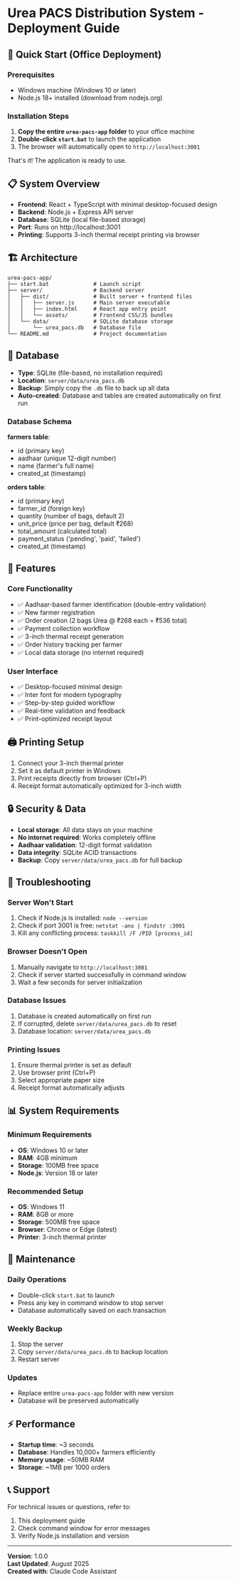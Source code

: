# Urea PACS Distribution System - Deployment Guide

## 🚀 Quick Start (Office Deployment)

### Prerequisites
- Windows machine (Windows 10 or later)
- Node.js 18+ installed (download from nodejs.org)

### Installation Steps

1. **Copy the entire `urea-pacs-app` folder** to your office machine
2. **Double-click `start.bat`** to launch the application
3. The browser will automatically open to `http://localhost:3001`

That's it! The application is ready to use.

## 📋 System Overview

- **Frontend**: React + TypeScript with minimal desktop-focused design
- **Backend**: Node.js + Express API server
- **Database**: SQLite (local file-based storage)
- **Port**: Runs on http://localhost:3001
- **Printing**: Supports 3-inch thermal receipt printing via browser

## 🏗️ Architecture

```
urea-pacs-app/
├── start.bat              # Launch script
├── server/                # Backend server
│   ├── dist/              # Built server + frontend files
│   │   ├── server.js      # Main server executable
│   │   ├── index.html     # React app entry point
│   │   └── assets/        # Frontend CSS/JS bundles
│   └── data/              # SQLite database storage
│       └── urea_pacs.db   # Database file
└── README.md              # Project documentation
```

## 💾 Database

- **Type**: SQLite (file-based, no installation required)
- **Location**: `server/data/urea_pacs.db`
- **Backup**: Simply copy the `.db` file to back up all data
- **Auto-created**: Database and tables are created automatically on first run

### Database Schema

**farmers table**:
- id (primary key)
- aadhaar (unique 12-digit number)
- name (farmer's full name)
- created_at (timestamp)

**orders table**:
- id (primary key)
- farmer_id (foreign key)
- quantity (number of bags, default 2)
- unit_price (price per bag, default ₹268)
- total_amount (calculated total)
- payment_status ('pending', 'paid', 'failed')
- created_at (timestamp)

## 🔧 Features

### Core Functionality
- ✅ Aadhaar-based farmer identification (double-entry validation)
- ✅ New farmer registration
- ✅ Order creation (2 bags Urea @ ₹268 each = ₹536 total)
- ✅ Payment collection workflow
- ✅ 3-inch thermal receipt generation
- ✅ Order history tracking per farmer
- ✅ Local data storage (no internet required)

### User Interface
- ✅ Desktop-focused minimal design
- ✅ Inter font for modern typography
- ✅ Step-by-step guided workflow
- ✅ Real-time validation and feedback
- ✅ Print-optimized receipt layout

## 🖨️ Printing Setup

1. Connect your 3-inch thermal printer
2. Set it as default printer in Windows
3. Print receipts directly from browser (Ctrl+P)
4. Receipt format automatically optimized for 3-inch width

## 🔒 Security & Data

- **Local storage**: All data stays on your machine
- **No internet required**: Works completely offline
- **Aadhaar validation**: 12-digit format validation
- **Data integrity**: SQLite ACID transactions
- **Backup**: Copy `server/data/urea_pacs.db` for full backup

## 🚨 Troubleshooting

### Server Won't Start
1. Check if Node.js is installed: `node --version`
2. Check if port 3001 is free: `netstat -ano | findstr :3001`
3. Kill any conflicting process: `taskkill /F /PID [process_id]`

### Browser Doesn't Open
1. Manually navigate to `http://localhost:3001`
2. Check if server started successfully in command window
3. Wait a few seconds for server initialization

### Database Issues
1. Database is created automatically on first run
2. If corrupted, delete `server/data/urea_pacs.db` to reset
3. Database location: `server/data/urea_pacs.db`

### Printing Issues
1. Ensure thermal printer is set as default
2. Use browser print (Ctrl+P)
3. Select appropriate paper size
4. Receipt format automatically adjusts

## 📊 System Requirements

### Minimum Requirements
- **OS**: Windows 10 or later
- **RAM**: 4GB minimum
- **Storage**: 100MB free space
- **Node.js**: Version 18 or later

### Recommended Setup
- **OS**: Windows 11
- **RAM**: 8GB or more
- **Storage**: 500MB free space
- **Browser**: Chrome or Edge (latest)
- **Printer**: 3-inch thermal printer

## 🔄 Maintenance

### Daily Operations
- Double-click `start.bat` to launch
- Press any key in command window to stop server
- Database automatically saved on each transaction

### Weekly Backup
1. Stop the server
2. Copy `server/data/urea_pacs.db` to backup location
3. Restart server

### Updates
- Replace entire `urea-pacs-app` folder with new version
- Database will be preserved automatically

## ⚡ Performance

- **Startup time**: ~3 seconds
- **Database**: Handles 10,000+ farmers efficiently
- **Memory usage**: ~50MB RAM
- **Storage**: ~1MB per 1000 orders

## 📞 Support

For technical issues or questions, refer to:
1. This deployment guide
2. Check command window for error messages
3. Verify Node.js installation and version

---

**Version**: 1.0.0  
**Last Updated**: August 2025  
**Created with**: Claude Code Assistant